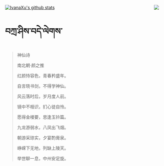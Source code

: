 [![IvanaXu's github stats](https://github-readme-stats.vercel.app/api?username=IvanaXu&show_icons=true&theme=vue-dark)](https://github.com/anuraghazra/github-readme-stats)
<img align="right" src="https://github-readme-stats.vercel.app/api/top-langs/?username=IvanaXu&langs_count=3&theme=graywhite" />
# བཀྲ་ཤིས་བདེ་ལེགས་
> 神仙诗
>
> 南北朝·颜之推
>
> 红颜恃容色，青春矜盛年。
> 
> 自言晓书剑，不得学神仙。
> 
> 风云落时后，岁月度人前。
> 
> 镜中不相识，扪心徒自怜。
> 
> 愿得金楼要，思逢玉钤篇。
> 
> 九龙游弱水，八凤出飞烟。
> 
> 朝游采琼实，夕宴酌膏泉。
> 
> 峥嵘下无地，列缺上陵天。
> 
> 举世聊一息，中州安足旋。
